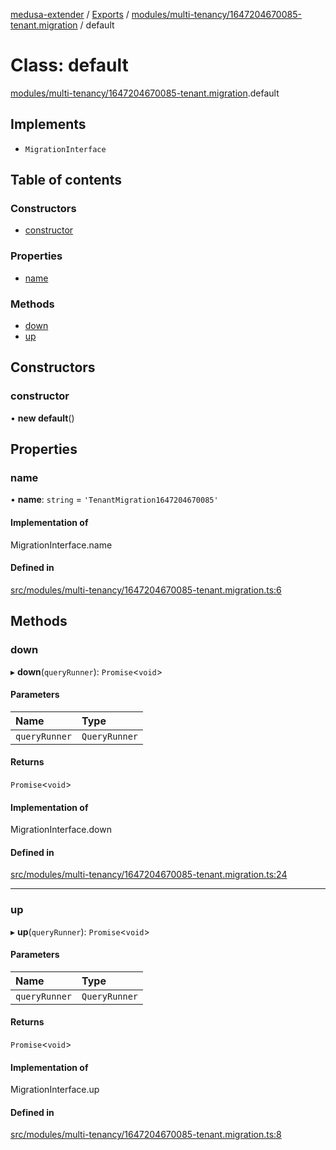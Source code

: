 [medusa-extender](../README.md) / [Exports](../modules.md) / [modules/multi-tenancy/1647204670085-tenant.migration](../modules/modules_multi_tenancy_1647204670085_tenant_migration.md) / default

# Class: default

[modules/multi-tenancy/1647204670085-tenant.migration](../modules/modules_multi_tenancy_1647204670085_tenant_migration.md).default

## Implements

- `MigrationInterface`

## Table of contents

### Constructors

- [constructor](modules_multi_tenancy_1647204670085_tenant_migration.default.md#constructor)

### Properties

- [name](modules_multi_tenancy_1647204670085_tenant_migration.default.md#name)

### Methods

- [down](modules_multi_tenancy_1647204670085_tenant_migration.default.md#down)
- [up](modules_multi_tenancy_1647204670085_tenant_migration.default.md#up)

## Constructors

### constructor

• **new default**()

## Properties

### name

• **name**: `string` = `'TenantMigration1647204670085'`

#### Implementation of

MigrationInterface.name

#### Defined in

[src/modules/multi-tenancy/1647204670085-tenant.migration.ts:6](https://github.com/adrien2p/medusa-extender/blob/d90c32e/src/modules/multi-tenancy/1647204670085-tenant.migration.ts#L6)

## Methods

### down

▸ **down**(`queryRunner`): `Promise`<`void`\>

#### Parameters

| Name | Type |
| :------ | :------ |
| `queryRunner` | `QueryRunner` |

#### Returns

`Promise`<`void`\>

#### Implementation of

MigrationInterface.down

#### Defined in

[src/modules/multi-tenancy/1647204670085-tenant.migration.ts:24](https://github.com/adrien2p/medusa-extender/blob/d90c32e/src/modules/multi-tenancy/1647204670085-tenant.migration.ts#L24)

___

### up

▸ **up**(`queryRunner`): `Promise`<`void`\>

#### Parameters

| Name | Type |
| :------ | :------ |
| `queryRunner` | `QueryRunner` |

#### Returns

`Promise`<`void`\>

#### Implementation of

MigrationInterface.up

#### Defined in

[src/modules/multi-tenancy/1647204670085-tenant.migration.ts:8](https://github.com/adrien2p/medusa-extender/blob/d90c32e/src/modules/multi-tenancy/1647204670085-tenant.migration.ts#L8)
